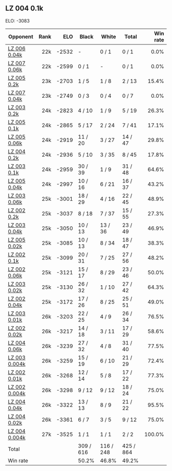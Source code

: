 ## LZ 004 0.1k ##

ELO: -3083

Opponent | Rank | ELO | Black | White | Total | Win rate
---------|-----:|----:|-------|-------|-------|-------:
[LZ 006 0.04k](LZ%20006%200.04k.md) | 22k | -2532 | - | 0 / 1 | 0 / 1 | 0.0%
[LZ 007 0.06k](LZ%20007%200.06k.md) | 22k | -2599 | 0 / 1 | - | 0 / 1 | 0.0%
[LZ 005 0.2k](LZ%20005%200.2k.md) | 23k | -2703 | 1 / 5 | 1 / 8 | 2 / 13 | 15.4%
[LZ 007 0.04k](LZ%20007%200.04k.md) | 23k | -2749 | 0 / 3 | 0 / 4 | 0 / 7 | 0.0%
[LZ 003 0.2k](LZ%20003%200.2k.md) | 24k | -2823 | 4 / 10 | 1 / 9 | 5 / 19 | 26.3%
[LZ 005 0.1k](LZ%20005%200.1k.md) | 24k | -2865 | 5 / 17 | 2 / 24 | 7 / 41 | 17.1%
[LZ 005 0.06k](LZ%20005%200.06k.md) | 24k | -2919 | 11 / 20 | 3 / 27 | 14 / 47 | 29.8%
[LZ 004 0.2k](LZ%20004%200.2k.md) | 24k | -2936 | 5 / 10 | 3 / 35 | 8 / 45 | 17.8%
[LZ 003 0.1k](LZ%20003%200.1k.md) | 24k | -2959 | 30 / 39 | 1 / 9 | 31 / 48 | 64.6%
[LZ 005 0.04k](LZ%20005%200.04k.md) | 24k | -2997 | 10 / 16 | 6 / 21 | 16 / 37 | 43.2%
[LZ 003 0.06k](LZ%20003%200.06k.md) | 25k | -3001 | 18 / 29 | 4 / 16 | 22 / 45 | 48.9%
[LZ 002 0.2k](LZ%20002%200.2k.md) | 25k | -3037 | 8 / 18 | 7 / 37 | 15 / 55 | 27.3%
[LZ 003 0.04k](LZ%20003%200.04k.md) | 25k | -3050 | 10 / 13 | 13 / 36 | 23 / 49 | 46.9%
[LZ 005 0.02k](LZ%20005%200.02k.md) | 25k | -3085 | 10 / 13 | 8 / 34 | 18 / 47 | 38.3%
[LZ 002 0.1k](LZ%20002%200.1k.md) | 25k | -3099 | 20 / 31 | 7 / 25 | 27 / 56 | 48.2%
[LZ 002 0.06k](LZ%20002%200.06k.md) | 25k | -3121 | 15 / 17 | 8 / 29 | 23 / 46 | 50.0%
[LZ 003 0.02k](LZ%20003%200.02k.md) | 25k | -3130 | 26 / 32 | 1 / 10 | 27 / 42 | 64.3%
[LZ 002 0.04k](LZ%20002%200.04k.md) | 25k | -3172 | 17 / 26 | 8 / 25 | 25 / 51 | 49.0%
[LZ 003 0.01k](LZ%20003%200.01k.md) | 26k | -3203 | 22 / 25 | 4 / 9 | 26 / 34 | 76.5%
[LZ 002 0.02k](LZ%20002%200.02k.md) | 26k | -3217 | 14 / 18 | 3 / 11 | 17 / 29 | 58.6%
[LZ 004 0.06k](LZ%20004%200.06k.md) | 26k | -3239 | 27 / 32 | 4 / 8 | 31 / 40 | 77.5%
[LZ 003 0.004k](LZ%20003%200.004k.md) | 26k | -3259 | 15 / 19 | 6 / 10 | 21 / 29 | 72.4%
[LZ 002 0.01k](LZ%20002%200.01k.md) | 26k | -3268 | 12 / 14 | 5 / 8 | 17 / 22 | 77.3%
[LZ 002 0.004k](LZ%20002%200.004k.md) | 26k | -3298 | 9 / 12 | 9 / 12 | 18 / 24 | 75.0%
[LZ 004 0.04k](LZ%20004%200.04k.md) | 26k | -3322 | 13 / 13 | 8 / 9 | 21 / 22 | 95.5%
[LZ 004 0.02k](LZ%20004%200.02k.md) | 26k | -3361 | 6 / 7 | 3 / 5 | 9 / 12 | 75.0%
[LZ 004 0.004k](LZ%20004%200.004k.md) | 27k | -3525 | 1 / 1 | 1 / 1 | 2 / 2 | 100.0%
Total | | | 309 / 616 | 116 / 248 | 425 / 864 | 
Win rate| | | 50.2% | 46.8% | 49.2% | 
